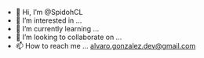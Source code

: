 - 👋 Hi, I’m @SpidohCL
- 👀 I’m interested in ...
- 🌱 I’m currently learning ...
- 💞️ I’m looking to collaborate on ...
- 📫 How to reach me ... alvaro.gonzalez.dev@gmail.com

<!---
SpidohCL/SpidohCL is a ✨ special ✨ repository because its `README.md` (this file) appears on your GitHub profile.
You can click the Preview link to take a look at your changes.
--->
